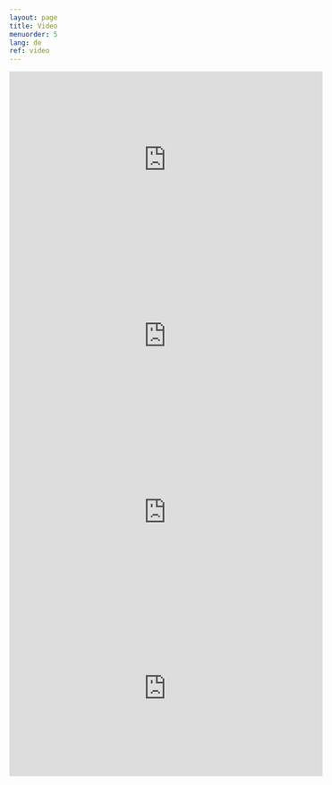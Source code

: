 ```yaml
---
layout: page
title: Video
menuorder: 5
lang: de
ref: video
---
```

<iframe width="560" height="315" src="https://www.youtube.com/embed/ryRgDhy5AQs?rel=0" frameborder="0" allow="autoplay; encrypted-media" allowfullscreen></iframe>

<iframe width="560" height="315" src="https://www.youtube.com/embed/gO-LdTHOQiM" frameborder="0" allow="autoplay; encrypted-media" allowfullscreen></iframe>

<iframe width="560" height="315" src="https://www.youtube.com/embed/llheTtfspfc" frameborder="0" allow="autoplay; encrypted-media" allowfullscreen></iframe>

<iframe width="560" height="315" src="https://www.youtube.com/embed/vaDi6sax8W8?rel=0" frameborder="0" allow="autoplay; encrypted-media" allowfullscreen></iframe>







